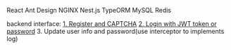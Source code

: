 
React 
Ant Design
NGINX
Nest.js
TypeORM
MySQL
Redis

backend interface:
[1. Register and CAPTCHA](/assets/1.png)
[2. Login with JWT token or password](/assets/2.png)
3. Update user info and password(use interceptor to implements log)